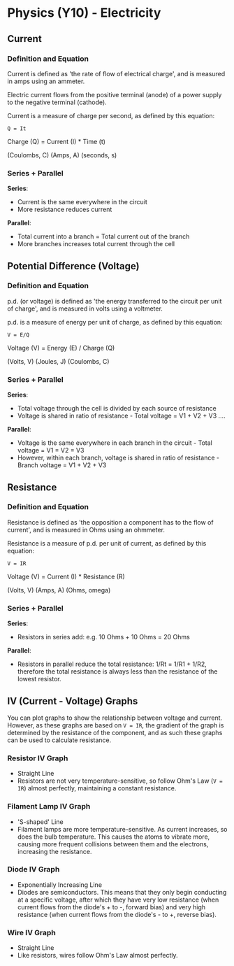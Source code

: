 # Physics (Y10) - Electricity

## Current
### Definition and Equation
Current is defined as 'the rate of flow of electrical charge', and is measured in amps using an ammeter.

Electric current flows from the positive terminal (anode) of a power supply to the negative terminal (cathode).

Current is a measure of charge per second, as defined by this equation:

`Q = It`

Charge (Q) = Current (I) * Time (t)

(Coulombs, C) (Amps, A) (seconds, s)

### Series + Parallel
**Series**: 
* Current is the same everywhere in the circuit
* More resistance reduces current

**Parallel**:
* Total current into a branch = Total current out of the branch
* More branches increases total current through the cell

## Potential Difference (Voltage)
### Definition and Equation
p.d. (or voltage) is defined as 'the energy transferred to the circuit per unit of charge', and is measured in volts using a voltmeter.

p.d. is a measure of energy per unit of charge, as defined by this equation:

`V = E/Q`

Voltage (V) = Energy (E) / Charge (Q)

(Volts, V) (Joules, J) (Coulombs, C)

### Series + Parallel
**Series**:
* Total voltage through the cell is divided by each source of resistance
* Voltage is shared in ratio of resistance - Total voltage = V1 + V2 + V3 ....

**Parallel**:
* Voltage is the same everywhere in each branch in the circuit - Total voltage = V1 = V2 = V3
* However, within each branch, voltage is shared in ratio of resistance - Branch voltage = V1 + V2 + V3

## Resistance
### Definition and Equation
Resistance is defined as 'the opposition a component has to the flow of current', and is measured in Ohms using an ohmmeter.

Resistance is a measure of p.d. per unit of current, as defined by this equation:

`V = IR`

Voltage (V) = Current (I) * Resistance (R)

(Volts, V) (Amps, A) (Ohms, omega)

### Series + Parallel
**Series**:
* Resistors in series add: e.g. 10 Ohms + 10 Ohms = 20 Ohms

**Parallel**:
* Resistors in parallel reduce the total resistance: 1/Rt = 1/R1 + 1/R2, therefore the total resistance is always less than the resistance of the lowest resistor.

## IV (Current - Voltage) Graphs
You can plot graphs to show the relationship between voltage and current. However, as these graphs are based on `V = IR`, the gradient of the graph is determined by the resistance of the component, and as such these graphs can be used to calculate resistance.

### Resistor IV Graph
* Straight Line
* Resistors are not very temperature-sensitive, so follow Ohm's Law (`V = IR`) almost perfectly, maintaining a constant resistance.

### Filament Lamp IV Graph
* 'S-shaped' Line
* Filament lamps are more temperature-sensitive. As current increases, so does the bulb temperature. This causes the atoms to vibrate more, causing more frequent collisions between them and the electrons, increasing the resistance.

### Diode IV Graph
* Exponentially Increasing Line
* Diodes are semiconductors. This means that they only begin conducting at a specific voltage, after which they have very low resistance (when current flows from the diode's + to -, forward bias) and very high resistance (when current flows from the diode's - to +, reverse bias).

### Wire IV Graph
* Straight Line
* Like resistors, wires follow Ohm's Law almost perfectly.